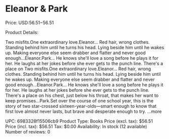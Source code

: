 # Eleanor & Park

Price: USD:$56.51-$56.51

Product Details:

Two misfits.One extraordinary love.Eleanor... Red hair, wrong clothes. Standing behind him until he turns his head. Lying beside him until he wakes up. Making everyone else seem drabber and flatter and never good enough...Eleanor.Park... He knows she'll love a song before he plays it for her. He laughs at her jokes before she ever gets to the punch line. There's a place on Two misfits.One extraordinary love.Eleanor... Red hair, wrong clothes. Standing behind him until he turns his head. Lying beside him until he wakes up. Making everyone else seem drabber and flatter and never good enough...Eleanor.Park... He knows she'll love a song before he plays it for her. He laughs at her jokes before she ever gets to the punch line. There's a place on his chest, just below his throat, that makes her want to keep promises...Park.Set over the course of one school year, this is the story of two star-crossed sixteen-year-olds—smart enough to know that first love almost never lasts, but brave and desperate enough to try. ...more

UPC: 6983328f15506cb9
Product Type: Books
Price (excl. tax): $56.51
Price (incl. tax): $56.51
Tax: $0.00
Availability: In stock (12 available)
Number of reviews: 0